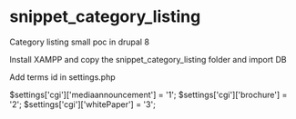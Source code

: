 # snippet_category_listing
Category listing small poc in drupal 8

Install XAMPP and copy the snippet_category_listing folder and import DB 

Add terms id in settings.php

$settings['cgi']['mediaannouncement'] = '1';
$settings['cgi']['brochure'] = '2';
$settings['cgi']['whitePaper'] = '3';




